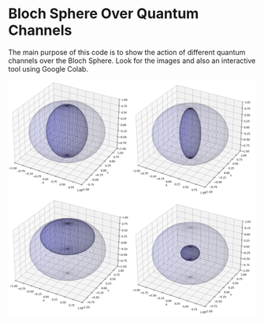 # Bloch Sphere Over Quantum Channels

The main purpose of this code is to show the action of different quantum channels over the Bloch Sphere. Look for the images and also an interactive tool using Google Colab.

<div align="center">
    <img src="spheres_bloch.png" width="600">
</div>
